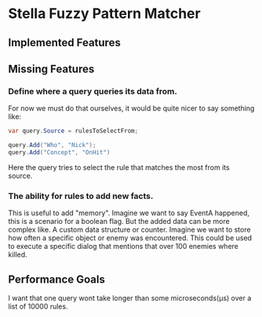 # Stella Fuzzy Pattern Matcher

## Implemented Features

## Missing Features

### Define where a query queries its data from.

For now we must do that ourselves, it would be quite nicer to say something like:

```C#
var query.Source = rulesToSelectFrom;

query.Add("Who", "Nick");
query.Add("Concept", "OnHit")
```

Here the query tries to select the rule that matches the most from its source.

### The ability for rules to add new facts.

This is useful to add "memory". Imagine we want to say EventA happened, this is a scenario for a boolean flag. But the added data can be more complex like. A custom data structure or counter. Imagine we want to store how often a specific object or enemy was encountered. This could be used to execute a specific dialog that mentions that over 100 enemies where killed.

## Performance Goals

I want that one query wont take longer than some microseconds(μs) over a list of 10000 rules.
